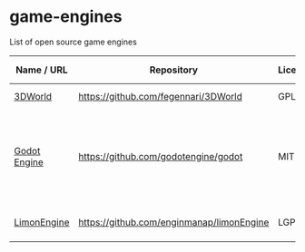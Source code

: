 # game-engines
List of open source game engines


| Name / URL | Repository | License | Languages | 2D / 3D | Target platform(s) | IDE | IDE platform(s) |
| --- | --- | --- | --- | --- | --- | --- | --- |
| [3DWorld](https://3dworldgen.blogspot.com/) | https://github.com/fegennari/3DWorld | GPL3 | C++ | 3D | Windows, Linux | - | - |
| [Godot Engine](https://godotengine.org/) | https://github.com/godotengine/godot | MIT | GDScript, C#, Visual Script, GDNative | 2D, 2.5D, 3D | Windows, macOS, Linux, UWP, iOS, Android, HTML and Web Assembly | Yes | Linux, Windows, macOS |
| [LimonEngine](http://www.limonengine.com/) | https://github.com/enginmanap/limonEngine | LGPL3 | C++ | 3D | Linux, Windows, macOS | Yes | Linux, Windows, macOS |

